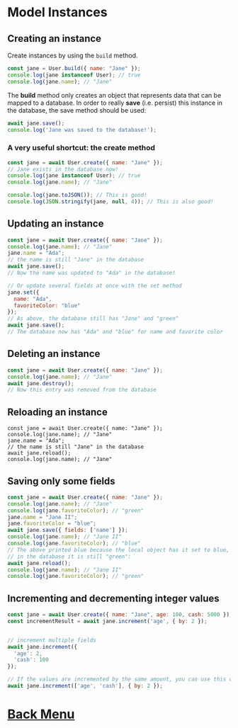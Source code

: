 # Model Instances

## Creating an instance

Create instances by using the ``build`` method.
```javascript
const jane = User.build({ name: "Jane" });
console.log(jane instanceof User); // true
console.log(jane.name); // "Jane"
```

The **build** method only creates an object that represents data that can be mapped to a database. In order to really **save** (i.e. persist) this instance in the database, the save method should be used:

```javascript
await jane.save();
console.log('Jane was saved to the database!');
```

### A very useful shortcut: the create method
```javascript
const jane = await User.create({ name: "Jane" });
// Jane exists in the database now!
console.log(jane instanceof User); // true
console.log(jane.name); // "Jane"

console.log(jane.toJSON()); // This is good!
console.log(JSON.stringify(jane, null, 4)); // This is also good!
```

## Updating an instance

```javascript
const jane = await User.create({ name: "Jane" });
console.log(jane.name); // "Jane"
jane.name = "Ada";
// the name is still "Jane" in the database
await jane.save();
// Now the name was updated to "Ada" in the database!

// Or update several fields at once with the set method
jane.set({
  name: "Ada",
  favoriteColor: "blue"
});
// As above, the database still has "Jane" and "green"
await jane.save();
// The database now has "Ada" and "blue" for name and favorite color
```

## Deleting an instance

```javascript
const jane = await User.create({ name: "Jane" });
console.log(jane.name); // "Jane"
await jane.destroy();
// Now this entry was removed from the database
```

## Reloading an instance
```javascrip
const jane = await User.create({ name: "Jane" });
console.log(jane.name); // "Jane"
jane.name = "Ada";
// the name is still "Jane" in the database
await jane.reload();
console.log(jane.name); // "Jane"
```

## Saving only some fields
```javascript
const jane = await User.create({ name: "Jane" });
console.log(jane.name); // "Jane"
console.log(jane.favoriteColor); // "green"
jane.name = "Jane II";
jane.favoriteColor = "blue";
await jane.save({ fields: ['name'] });
console.log(jane.name); // "Jane II"
console.log(jane.favoriteColor); // "blue"
// The above printed blue because the local object has it set to blue, but
// in the database it is still "green":
await jane.reload();
console.log(jane.name); // "Jane II"
console.log(jane.favoriteColor); // "green"
```

## Incrementing and decrementing integer values

```javascript
const jane = await User.create({ name: "Jane", age: 100, cash: 5000 });
const incrementResult = await jane.increment('age', { by: 2 });


// increment multiple fields
await jane.increment({
  'age': 2,
  'cash': 100
});

// If the values are incremented by the same amount, you can use this other syntax as well:
await jane.increment(['age', 'cash'], { by: 2 });
```

# [Back Menu](./README.md#Menu)